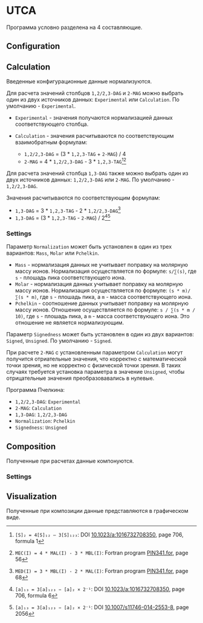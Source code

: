 # UTCA

Программа условно разделена на 4 составляющие.

## Configuration

## Calculation

Введенные конфигурационные данные нормализуются.

Для расчета значений столбцов `1,2/2,3-DAG` и `2-MAG` можно выбрать один из двух
источников данных: `Experimental` или `Calculation`. По умолчанию -
`Experimental`.

- `Experimental` - значения получаются нормализацией данных соответствующего
  столбца.

- `Calculation` - значения расчитываются по соответствующим взаимобратным
  формулам:

  - `1,2/2,3-DAG` = (3 * `1,2,3-TAG` + `2-MAG`) / 4
  - `2-MAG` = 4 * `1,2/2,3-DAG` - 3 * `1,2,3-TAG`[^10.1023/a:1016732708350/706/1][^pin341.for/56]

Для расчета значений столбца `1,3-DAG` также можно выбрать один из двух
источников данных: `1,2/2,3-DAG` или `2-MAG`. По умолчанию - `1,2/2,3-DAG`.

Значения расчитываются по соответствующим формулам:

- `1,3-DAG` = 3 * `1,2,3-TAG` - 2 * `1,2/2,3-DAG`[^pin341.for/68]
- `1,3-DAG` = (3 * `1,2,3-TAG` - `2-MAG`) / 2[^10.1023/a:1016732708350/706/6][^10.1007/s11746-014-2553-8/2056]

### Settings

Параметр `Normalization` может быть установлен в один из трех вариантов: `Mass`,
`Molar` или `Pchelkin`.

- `Mass` - нормализация данных не учитывает поправку на молярную массу ионов.
  Нормализация осуществляется по формуле: `s/∑(s)`, где `s` - плошадь пика
  соответствующего иона.
- `Molar` - нормализация данных учитывает поправку на молярную массу ионов.
  Нормализация осуществляется по формуле: `(s * m)/∑(s * m)`, где `s` - плошадь
  пика, а `m` - масса соответствующего иона.
- `Pchelkin` - соотношение данных учитывает поправку на молярную массу ионов.
  Отношение осуществляется по формуле: `s / ∑(s * m / 10)`, где `s` - плошадь
  пика, а `m` - масса соответствующего иона. Это отношение не является
  нормализующим.

Параметр `Signedness` может быть установлен в один из двух вариантов: `Signed`,
`Unsigned`. По умолчанию - `Signed`.

При расчете `2-MAG` с установленным параметром `Calculation` могут получится
отриательные значения, что корректно с математической точки зрения, но не
корректно с физической точки зрения. В таких случаях требуется установка
параметра в значение `Unsigned`, чтобы отрицательные значения преобразовавались
в нулевые.

Программа Пчелкина:

- `1,2/2,3-DAG`: `Experimental`
- `2-MAG`: `Calculation`
- `1,3-DAG`: `1,2/2,3-DAG`
- `Normalization`: `Pchelkin`
- `Signedness`: `Unsigned`

## Composition

Полученные при расчетах данные компонуются.

### Settings

## Visualization

Полученные при композиции данные представляются в графическом виде.


[^pin341.for/56]: `MEC(I) = 4 * MAL(I) - 3 * MBL(I)`: Fortran program [PIN341.for], page 56
[^pin341.for/68]: `MED(I) = 3 * MBL(I) - 2 * MAL(I)`: Fortran program [PIN341.for], page 68
[^10.1023/a:1016732708350/706/1]: `[S]₂ = 4[S]₁₂ – 3[S]₁₂₃`: DOI [10.1023/a:1016732708350], page 706, formula 1
[^10.1023/a:1016732708350/706/6]: `[a]₁₃ = 3[a]₁₂₃ − [a]₂ × 2⁻¹`: DOI [10.1023/a:1016732708350], page 706, formula 6
[^10.1007/s11746-014-2553-8/2056]: `[a]₁₃ = 3[a]₁₂₃ − [a]₂ × 2⁻¹`: DOI [10.1007/s11746-014-2553-8], page 2056

[pin341.for]: doc/PIN341.for "Fortran program \"PIN341.for\""
[10.1007/s11746-014-2553-8]: https://doi.org/10.1007/s11746-014-2553-8 "Positional-Species Composition of Triacylglycerols from the Arils of Mature Euonymus Fruits"
[10.1023/a:1016732708350]: https://doi.org/10.1023/a:1016732708350 "Determination of the Positional-Species Composition of Plant
Reserve Triacylglycerols by Partial Chemical Deacylation"

[10.1016/s0176-1617(99)80039-x]: https://doi.org/10.1016/s0176-1617(99)80039-x "Developmental Changes in the Triacylglycerol Composition of Sea Buckthorn Fruit Mesocarp"
